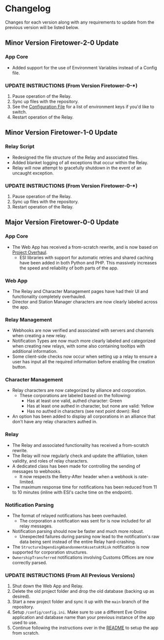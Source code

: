 # Changelog

Changes for each version along with any requirements to update from the previous version will be listed below.

## Minor Version Firetower-2-0 Update

### App Core

* Added support for the use of Environment Variables instead of a Config file.

### UPDATE INSTRUCTIONS (From Version Firetower-0-*)

1. Pause operation of the Relay.
2. Sync up files with the repository.
3. See the [Configuration File](/config/config.ini.dist) for a list of environment keys if you'd like to switch.
4. Restart operation of the Relay.

## Minor Version Firetower-1-0 Update

### Relay Script

* Redesigned the file structure of the Relay and associated files.
* Added blanket logging of all exceptions that occur within the Relay.
* Relay will now attempt to gracefully shutdown in the event of an uncaught exception.

### UPDATE INSTRUCTIONS (From Version Firetower-0-*)

1. Pause operation of the Relay.
2. Sync up files with the repository.
3. Restart operation of the Relay.

## Major Version Firetower-0-0 Update

### App Core

* The Web App has received a from-scratch rewrite, and is now based on [Project Overhaul](https://github.com/1adog1/project-overhaul).
  * ESI libraries with support for automatic retries and shared caching have been added in both Python and PHP. This massively increases the speed and reliability of both parts of the app.

### Web App

* The Relay and Character Management pages have had their UI and functionality completely overhauled.
* Director and Station Manager characters are now clearly labeled across the app.

### Relay Management

* Webhooks are now verified and associated with servers and channels when creating a new relay.
* Notification Types are now much more clearly labeled and categorized when creating new relays, with some also containing tooltips with additional information.
* Some client-side checks now occur when setting up a relay to ensure a user has input all the required information before enabling the creation button.

### Character Management
* Relay characters are now categorized by alliance and corporation.
  * These corporations are labeled based on the following:
    * Has at least one valid, authed character: Green
    * Has at least one authed in character, but none are valid: Yellow
    * Has no authed in characters (see next point down): Red
* An option has been added to display all corporations in an alliance that don't have any relay characters authed in.

### Relay
* The Relay and associated functionality has received a from-scratch rewrite.
* The Relay will now regularly check and update the affiliation, token validity, and roles of relay characters.
* A dedicated class has been made for controlling the sending of messages to webhooks.
  * It now respects the Retry-After header when a webhook is rate-limited.
* The maximum response time for notifications has been reduced from 11 to 10 minutes (inline with ESI's cache time on the endpoint).

### Notification Parsing
* The format of relayed notifications has been overhauled.
  * The corporation a notification was sent for is now included for all relay messages.
* Notification parsing should now be faster and much more robust.
  * Unexpected failures during parsing now lead to the notification's raw data being sent instead of the entire Relay hard-crashing.
* The `StructureImpendingAbandonmentAssetsAtRisk` notification is now supported for corporation structures.
* `OwnershipTransferred` notifications involving Customs Offices are now correctly parsed.

### UPDATE INSTRUCTIONS (From All Previous Versions)

1. Shut down the Web App and Relay.
2. Delete the old project folder and drop the old database (backing up as desired).
3. Start a new project folder and sync it up with the `main` branch of the repository.
4. Setup `/config/config.ini`. Make sure to use a different Eve Online application and database name than your previous instance of the app used to use.
5. Continue following the instructions over in the [README](README.md) to setup the app from scratch.
